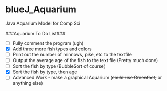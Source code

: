 blueJ_Aquarium
==============

Java Aquarium Model for Comp Sci

###Aquarium To Do List###
* [ ] Fully comment the program (ugh)
* [X] Add three more fish types and colors
* [ ] Print out the number of minnows, pike, etc to the textfile
* [ ] Output the average age of the fish to the text file (Pretty much done)
* [ ] Sort the fish by type (BubbleSort of course)
* [X] Sort the fish by type, then age
* [ ] Advanced Work - make a graphical Aquarium (~~could use Greenfoot,~~ or anything else)
